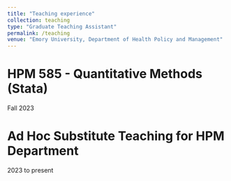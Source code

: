 ```yaml
---
title: "Teaching experience"
collection: teaching
type: "Graduate Teaching Assistant"
permalink: /teaching
venue: "Emory University, Department of Health Policy and Management"
---
```


HPM 585 - Quantitative Methods (Stata)
======
Fall 2023

Ad Hoc Substitute Teaching for HPM Department
======
2023 to present
